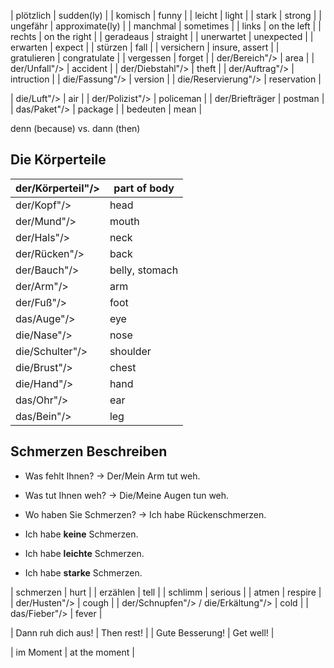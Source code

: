 
| plötzlich | sudden(ly) |
| komisch | funny |
| leicht | light |
| stark | strong |
| ungefähr | approximate(ly) |
| manchmal | sometimes |
| links | on the left |
| rechts | on the right |
| geradeaus | straight |
| unerwartet | unexpected |
| erwarten | expect |
| stürzen | fall |
| versichern | insure, assert |
| gratulieren | congratulate |
| vergessen | forget |
| der/Bereich"/> | area |
| der/Unfall"/> | accident |
| der/Diebstahl"/> | theft |
| der/Auftrag"/> | intruction |
| die/Fassung"/> | version |
| die/Reservierung"/> | reservation |

| die/Luft"/> | air |
| der/Polizist"/> | policeman |
| der/Briefträger | postman |
| das/Paket"/> | package |
| bedeuten | mean |

denn (because) vs. dann (then)

## Die Körperteile

| der/Körperteil"/> | part of body |
| --- | --- |
| der/Kopf"/> | head |
| der/Mund"/> | mouth |
| der/Hals"/> | neck |
| der/Rücken"/> | back |
| der/Bauch"/> | belly, stomach |
| der/Arm"/> | arm |
| der/Fuß"/> | foot |
| das/Auge"/> | eye |
| die/Nase"/> | nose |
| die/Schulter"/> | shoulder |
| die/Brust"/> | chest |
| die/Hand"/> | hand |
| das/Ohr"/> | ear |
| das/Bein"/> | leg |

## Schmerzen Beschreiben

- Was fehlt Ihnen? $\rightarrow$ Der/Mein Arm tut weh.
- Was tut Ihnen weh? $\rightarrow$ Die/Meine Augen tun weh.
- Wo haben Sie Schmerzen? $\rightarrow$ Ich habe Rückenschmerzen.

- Ich habe **keine** Schmerzen.
- Ich habe **leichte** Schmerzen.
- Ich habe **starke** Schmerzen.


| schmerzen | hurt |
| erzählen | tell |
| schlimm | serious |
| atmen | respire |
| der/Husten"/> | cough |
| der/Schnupfen"/> / die/Erkältung"/> | cold |
| das/Fieber"/> | fever |

| Dann ruh dich aus! | Then rest! |
| Gute Besserung! | Get well! |

| im Moment | at the moment |
